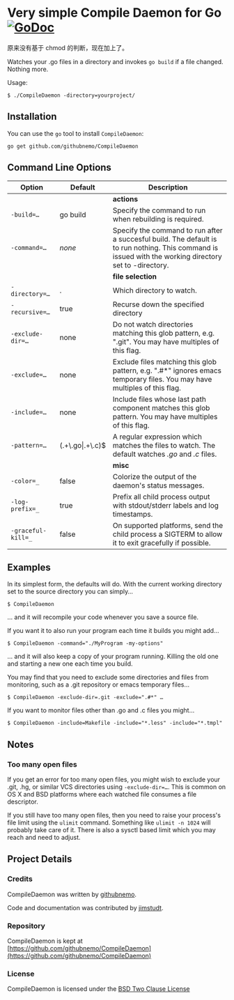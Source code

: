 # Very simple Compile Daemon for Go [![GoDoc](https://godoc.org/github.com/githubnemo/CompileDaemon?status.png)](http://godoc.org/github.com/githubnemo/CompileDaemon)

原来没有基于 chmod 的判断，现在加上了。

Watches your .go files in a directory and invokes `go build` if
a file changed. Nothing more.

Usage:

	$ ./CompileDaemon -directory=yourproject/

## Installation

You can use the `go` tool to install `CompileDaemon`:

	go get github.com/githubnemo/CompileDaemon

## Command Line Options

|Option    | Default     | Description|
|--------- | ----------- | -----------|
| | | **actions** |
|`-build=…`   | go build    | Specify the command to run when rebuilding is required.|
|`-command=…` | *none*      | Specify the command to run after a succesful build. The default is to run nothing. This command is issued with the working directory set to -directory.|
| | | **file selection** |
|`-directory=…` | . | Which directory to watch.|
|`-recursive=…` | true      | Recurse down the specified directory|
|`-exclude-dir=…` | none | Do not watch directories matching this glob pattern, e.g. ".git". You may have multiples of this flag.|
|`-exclude=…` | none | Exclude files matching this glob pattern, e.g. ".#*" ignores emacs temporary files. You may have multiples of this flag.|
|`-include=…` | none | Include files whose last path component matches this glob pattern. You may have multiples of this flag.|
|`-pattern=…` | (.+\\.go&#124;.+\\.c)$ | A regular expression which matches the files to watch. The default watches *.go* and *.c* files.|
| | | **misc** |
|`-color=_` | false | Colorize the output of the daemon's status messages. |
|`-log-prefix=_` | true | Prefix all child process output with stdout/stderr labels and log timestamps. |
|`-graceful-kill=_`| false | On supported platforms, send the child process a SIGTERM to allow it to exit gracefully if possible. |

## Examples

In its simplest form, the defaults will do. With the current working directory set
to the source directory you can simply…

    $ CompileDaemon

… and it will recompile your code whenever you save a source file.

If you want it to also run your program each time it builds you might add…

    $ CompileDaemon -command="./MyProgram -my-options"

… and it will also keep a copy of your program running. Killing the old one and
starting a new one each time you build.

You may find that you need to exclude some directories and files from
monitoring, such as a .git repository or emacs temporary files…

    $ CompileDaemon -exclude-dir=.git -exclude=".#*" …

If you want to monitor files other than .go and .c files you might…

    $ CompileDaemon -include=Makefile -include="*.less" -include="*.tmpl"

## Notes

### Too many open files

If you get an error for too many open files, you might wish to exclude your .git, .hg, or similar VCS directories using `-exclude-dir=…`. This is common on OS X and BSD platforms where each watched file consumes a file descriptor.

If you still have too many open files, then you need to raise your process's file limit using the `ulimit` command. Something like `ulimit -n 1024` will probably take care of it. There is also a sysctl based limit which you may reach and need to adjust.


## Project Details

### Credits

CompileDaemon was written by [githubnemo](https://github.com/githubnemo).

Code and documentation was contributed by [jimstudt](https://github.com/jimstudt).

### Repository

CompileDaemon is kept at [https://github.com/githubnemo/CompileDaemon](https://github.com/githubnemo/CompileDaemon)

### License

CompileDaemon is licensed under the [BSD Two Clause License](https://github.com/githubnemo/CompileDaemon/blob/master/LICENSE)
